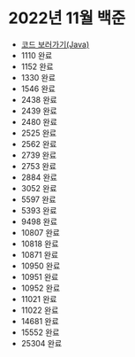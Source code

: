 # 2022년 11월 백준

- [코드 보러가기(Java)](https://github.com/6suk/TIL/tree/master/Baekjoon/src/backjoon_202211)
- 1110 완료
- 1152 완료
- 1330 완료
- 1546 완료
- 2438 완료
- 2439 완료
- 2480 완료
- 2525 완료
- 2562 완료
- 2739 완료
- 2753 완료
- 2884 완료
- 3052 완료
- 5597 완료
- 5393 완료
- 9498 완료
- 10807 완료
- 10818 완료
- 10871 완료
- 10950 완료
- 10951 완료
- 10952 완료
- 11021 완료
- 11022 완료
- 14681 완료
- 15552 완료
- 25304 완료
